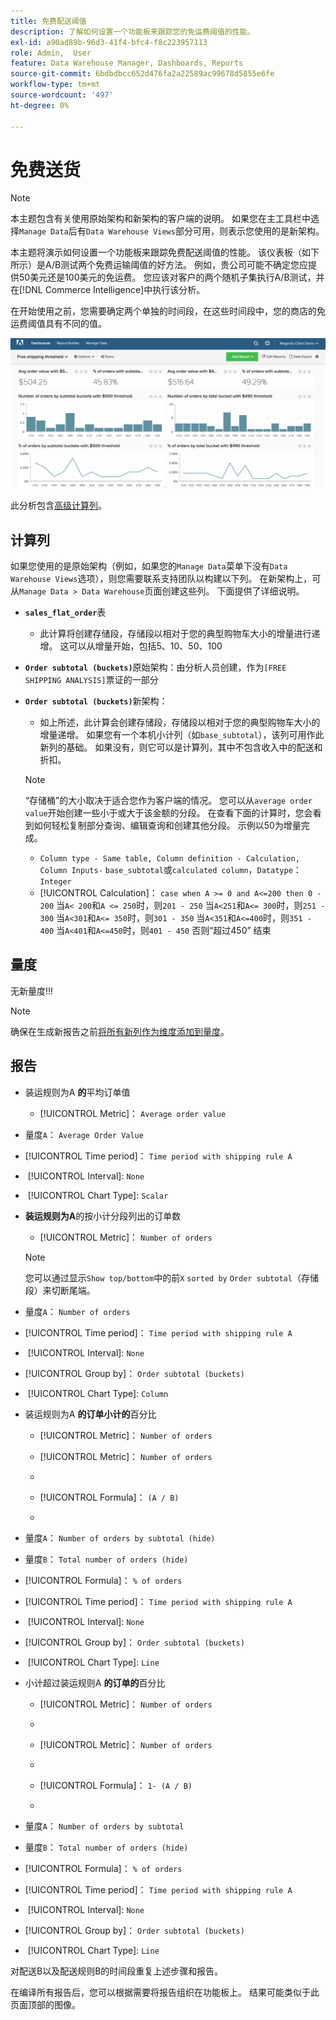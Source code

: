 ```yaml
---
title: 免费配送阈值
description: 了解如何设置一个功能板来跟踪您的免运费阈值的性能。
exl-id: a90ad89b-96d3-41f4-bfc4-f8c223957113
role: Admin,  User
feature: Data Warehouse Manager, Dashboards, Reports
source-git-commit: 6bdbdbcc652d476fa2a22589ac99678d5855e6fe
workflow-type: tm+mt
source-wordcount: '497'
ht-degree: 0%

---
```


# 免费送货

>[!NOTE]
>
>本主题包含有关使用原始架构和新架构的客户端的说明。 如果您在主工具栏中选择`Manage Data`后有`Data Warehouse Views`部分可用，则表示您使用的是新架构。

本主题将演示如何设置一个功能板来跟踪免费配送阈值的性能。 该仪表板（如下所示）是A/B测试两个免费运输阈值的好方法。 例如，贵公司可能不确定您应提供50美元还是100美元的免运费。 您应该对客户的两个随机子集执行A/B测试，并在[!DNL Commerce Intelligence]中执行该分析。

在开始使用之前，您需要确定两个单独的时间段，在这些时间段中，您的商店的免运费阈值具有不同的值。

![](../../assets/free_shipping_threshold.png)

此分析包含[高级计算列](../data-warehouse-mgr/adv-calc-columns.md)。

## 计算列

如果您使用的是原始架构（例如，如果您的`Manage Data`菜单下没有`Data Warehouse Views`选项），则您需要联系支持团队以构建以下列。 在新架构上，可从`Manage Data > Data Warehouse`页面创建这些列。 下面提供了详细说明。

* **`sales_flat_order`**&#x200B;表
   * 此计算将创建存储段，存储段以相对于您的典型购物车大小的增量进行递增。 这可以从增量开始，包括5、10、50、100

* **`Order subtotal (buckets)`**&#x200B;原始架构：由分析人员创建，作为`[FREE SHIPPING ANALYSIS]`票证的一部分
* **`Order subtotal (buckets)`**&#x200B;新架构：
   * 如上所述，此计算会创建存储段，存储段以相对于您的典型购物车大小的增量递增。 如果您有一个本机小计列（如`base_subtotal`），该列可用作此新列的基础。 如果没有，则它可以是计算列，其中不包含收入中的配送和折扣。

  >[!NOTE]
  >
  >“存储桶”的大小取决于适合您作为客户端的情况。 您可以从`average order value`开始创建一些小于或大于该金额的分段。 在查看下面的计算时，您会看到如何轻松复制部分查询、编辑查询和创建其他分段。 示例以50为增量完成。

   * `Column type - Same table, Column definition - Calculation, Column Inputs-` `base_subtotal`或`calculated column`，`Datatype`： `Integer`
   * [!UICONTROL Calculation]： `case when A >= 0 and A<=200 then 0 - 200`
当`A< 200`和`A <= 250`时，则`201 - 250`
当`A<251`和`A<= 300`时，则`251 - 300`
当`A<301`和`A<= 350`时，则`301 - 350`
当`A<351`和`A<=400`时，则`351 - 400`
当`A<401`和`A<=450`时，则`401 - 450`
否则“超过450”
结束


## 量度

无新量度!!!

>[!NOTE]
>
>确保在生成新报告之前[将所有新列作为维度添加到量度](../data-warehouse-mgr/manage-data-dimensions-metrics.md)。

## 报告

* 装运规则为A **的**&#x200B;平均订单值
   * [!UICONTROL Metric]： `Average order value`

* 量度`A`： `Average Order Value`
* [!UICONTROL Time period]： `Time period with shipping rule A`
* &#x200B;
  [!UICONTROL Interval]: `None`
* &#x200B;
  [!UICONTROL Chart Type]: `Scalar`

* **装运规则为A**&#x200B;的按小计分段列出的订单数
   * [!UICONTROL Metric]： `Number of orders`

  >[!NOTE]
  >
  >您可以通过显示`Show top/bottom`中的前`X` `sorted by` `Order subtotal`（存储段）来切断尾端。

* 量度`A`： `Number of orders`
* [!UICONTROL Time period]： `Time period with shipping rule A`
* &#x200B;
  [!UICONTROL Interval]: `None`
* [!UICONTROL Group by]： `Order subtotal (buckets)`
* &#x200B;
  [!UICONTROL Chart Type]: `Column`

* 装运规则为A **的订单小计的**&#x200B;百分比
   * [!UICONTROL Metric]： `Number of orders`

   * [!UICONTROL Metric]： `Number of orders`
   * &#x200B;

     [!UICONTROL 分组依据]: `Independent`
   * [!UICONTROL Formula]： `(A / B)`
   * &#x200B;

     [!UICONTROL Format]: `%`

* 量度`A`： `Number of orders by subtotal (hide)`
* 量度`B`： `Total number of orders (hide)`
* [!UICONTROL Formula]： `% of orders`
* [!UICONTROL Time period]： `Time period with shipping rule A`
* &#x200B;
  [!UICONTROL Interval]: `None`
* [!UICONTROL Group by]： `Order subtotal (buckets)`
* &#x200B;
  [!UICONTROL Chart Type]: `Line`

* 小计超过装运规则A **的订单的**&#x200B;百分比
   * [!UICONTROL Metric]： `Number of orders`
   * &#x200B;

     [!UICONTROL Perspective]: `Cumulative`

   * [!UICONTROL Metric]： `Number of orders`
   * &#x200B;

     [!UICONTROL 分组依据]: `Independent`

   * [!UICONTROL Formula]： `1- (A / B)`
   * &#x200B;

     [!UICONTROL Format]: `%`

* 量度`A`： `Number of orders by subtotal`
* 量度`B`： `Total number of orders (hide)`
* [!UICONTROL Formula]： `% of orders`
* [!UICONTROL Time period]： `Time period with shipping rule A`
* &#x200B;
  [!UICONTROL Interval]: `None`
* [!UICONTROL Group by]： `Order subtotal (buckets)`
* &#x200B;
  [!UICONTROL Chart Type]: `Line`


对配送B以及配送规则B的时间段重复上述步骤和报告。

在编译所有报告后，您可以根据需要将报告组织在功能板上。 结果可能类似于此页面顶部的图像。
